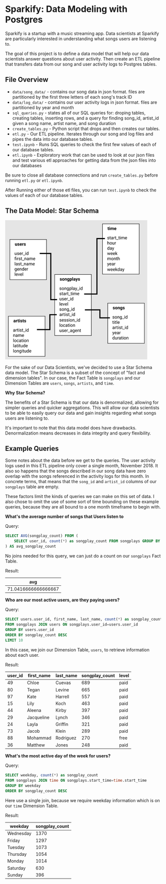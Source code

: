# Sparkify: Data Modeling with Postgres

Sparkify is a startup with a music streaming app. Data scientists at Sparkify are particularly interested in understanding what songs users are listening to.

The goal of this project is to define a data model that will help our data scientists answer questions about user activity. Then create an ETL pipeline that transfers data from our song and user activity logs to Postgres tables.

## File Overview
- `data/song_data/` - contains our song data in json format. files are partitioned by the first three letters of each song's track ID
- `data/log_data/` - contains our user activity logs in json format. files are partitioned by year and month
- `sql_queries.py` - states all of our SQL queries for: droping tables, creating tables, inserting rows, and a query for finding song_id, artist_id given a song name, artist name, and song duration
- `create_tables.py` - Python script that drops and then creates our tables.
- `etl.py` - Our ETL pipeline. Iterates through our song and log files and pipes the data into our database tables.
- `test.ipynb` - Runs SQL queries to check the first few values of each of our database tables.
- `etl.ipynb` - Exploratory work that can be used to look at our json files and test various etl approaches for getting data from the json files into our databases

Be sure to close all database connections and run `create_tables.py` before running `etl.py` or `etl.ipynb`. 

After Running either of those etl files, you can run `test.ipynb` to check the values of each of our database tables.

## The Data Model: Star Schema

![Star Schema](star_schema.png)

For the sake of our Data Scientists, we've decided to use a Star Schema data model. The Star Schema is a subset of the concept of "fact and dimension tables". In our case, the Fact Table is `songplays` and our Dimension Tables are `users`, `songs`, `artists`, and `time`. 

**Why Star Schema?**

The benefits of a Star Schema is that our data is denormalized, allowing for simpler queries and quicker aggregations. This will allow our data scientists to be able to easily query our data and gain insights regarding what songs users are listening to.

It's important to note that this data model does have drawbacks. Denormalization means decreases in data integrity and query flexibility.

## Example Queries

Some notes about the data before we get to the queries. The user activity logs used in this ETL pipeline only cover a single month, November 2018. It also so happens that the songs described in our song data have zero overlap with the songs referenced in the activity logs for this month. In concrete terms, that means that the `song_id` and `artist_id` columns of our `songplays` table are empty. 

These factors limit the kinds of queries we can make on this set of data. I also chose to omit the use of some sort of time bounding on these example queries, because they are all bound to a one month timeframe to begin with.

**What's the average number of songs that Users listen to**

Query:
```sql
SELECT AVG(songplay_count) FROM (
    SELECT user_id, count(*) as songplay_count FROM songplays GROUP BY user_id
) AS avg_songplay_count
```
No joins needed for this query, we can just do a count on our `songplays` Fact Table.

Result:

|avg                 |
|--------------------|
|71.0416666666666667 |

**Who are our most active users, are they paying users?**

Query:
```sql
SELECT users.user_id, first_name, last_name, count(*) as songplay_count, users.level
FROM songplays JOIN users ON songplays.user_id=users.user_id
GROUP BY users.user_id
ORDER BY songplay_count DESC
LIMIT 10
```
In this case, we join our Dimension Table, `users`, to retrieve information about each user.

Result:

|user_id |	first_name |	last_name |	songplay_count |	level |
|--------|-------------|--------------|----------------|----------|
|49      |  Chloe      |	Cuevas    |	689            |	paid  |
|80      |	Tegan      |	Levine    |	665            |	paid  |
|97      |	Kate       |	Harrell   |	557            |	paid  |
|15      |	Lily       |	Koch      |	463            |	paid  |
|44      |	Aleena     |	Kirby     |	397            |	paid  |
|29      |	Jacqueline |	Lynch     |	346            |	paid  |
|24      |	Layla      |	Griffin   |	321            |	paid  |
|73      |	Jacob      |	Klein     |	289            |	paid  |
|88      |	Mohammad   |	Rodriguez |	270            |	free  |
|36      |	Matthew    |	Jones     |	248            |	paid  |

**What's the most active day of the week for users?**

Query:
```sql
SELECT weekday, count(*) as songplay_count
FROM songplays JOIN time ON songplays.start_time=time.start_time
GROUP BY weekday
ORDER BY songplay_count DESC
```
Here use a single join, because we require weekday information which is on our `time` Dimension Table.

Result:

|weekday   | songplay_count |
|----------|----------------|
|Wednesday | 1370           |
|Friday    | 1297           |
|Tuesday   | 1073           |
|Thursday  | 1054           |
|Monday    | 1014           |
|Saturday  | 630            |
|Sunday    | 396            |
